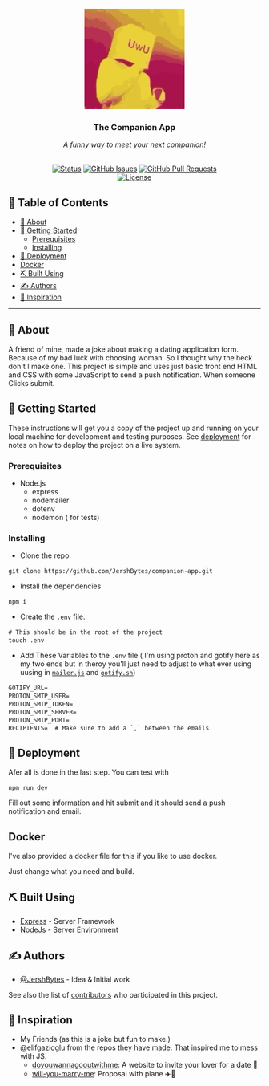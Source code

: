 <!-- Header -->
<p align="center">
  <a href="" rel="noopener">
  <img width=200px height=200px src="./assets/uwu-owo.gif" alt="uwu-owo"></a>
</p>

<h3 align="center"> The Companion App </h3>
<div align="center"> <i> A funny way to meet your next companion!</i> </div><br>
<div align="center">

  [![Status](https://img.shields.io/badge/status-active-success.svg)]()
  [![GitHub Issues](https://img.shields.io/github/issues/JershBytes/companion-app.svg)](https://github.com/JershBytes/companion-app/issues)
  [![GitHub Pull Requests](https://img.shields.io/github/issues-pr/JershBytes/companion-app.svg)](https://github.com/kylelobo/The-Documentation-Compendium/pulls)<br>
   [![License](https://img.shields.io/badge/license-MIT-pink.svg)](/LICENSE)

</div>

<h2> 📝 Table of Contents </h2>

- [🧐 About ](#-about-)
- [🏁 Getting Started ](#-getting-started-)
  - [Prerequisites](#prerequisites)
  - [Installing](#installing)
- [🚀 Deployment ](#-deployment-)
- [Docker](#docker)
- [⛏️ Built Using ](#️-built-using-)
- [✍️ Authors ](#️-authors-)
- [🎉 Inspiration ](#-inspiration-)


---

## 🧐 About <a name = "about"></a>

A friend of mine, made a joke about making a dating application form. Because of my bad luck with choosing woman. So I thought why the heck don't I make one. This project is simple and uses just basic front end HTML and CSS with some JavaScript to send a push notification. When someone Clicks submit.

## 🏁 Getting Started <a name = "getting_started"></a>

These instructions will get you a copy of the project up and running on your local machine for development and testing purposes. See [deployment](#deployment) for notes on how to deploy the project on a live system.

### Prerequisites

- Node.js
  - express
  - nodemailer
  - dotenv
  - nodemon ( for tests)

### Installing

- Clone the repo.

```shell
git clone https://github.com/JershBytes/companion-app.git
```

- Install the dependencies

```shell
npm i
```
- Create the `.env` file.
```shell
# This should be in the root of the project
touch .env
```

- Add These Variables to the `.env` file ( I'm using proton and gotify here as my two ends but in theroy you'll just need to adjust to what ever using uusing in [`mailer.js`](./public/js/mailer.js) and [`gotify.sh`](./public/js/gotify.js))

```dotenv title=".env"
GOTIFY_URL= 
PROTON_SMTP_USER=
PROTON_SMTP_TOKEN=
PROTON_SMTP_SERVER=
PROTON_SMTP_PORT=
RECIPIENTS=  # Make sure to add a `,` between the emails.
```

## 🚀 Deployment <a name = "deployment"></a>

Afer all is done in the last step. You can test with

```shell
npm run dev 
```
Fill out some information and hit submit and it should send a push notification and email.

## Docker

I've also provided a docker file for this if you like to use docker.

Just change what you need and build.

## ⛏️ Built Using <a name = "built_using"></a>
- [Express](https://expressjs.com/) - Server Framework
- [NodeJs](https://nodejs.org/en/) - Server Environment

## ✍️ Authors <a name = "authors"></a>
- [@JershBytes](https://github.com/JershBytes) - Idea & Initial work

See also the list of [contributors](https://github.com/JershBytes/companion-app/graphs/contributors) who participated in this project.

## 🎉 Inspiration <a name = "acknowledgement"></a>

- My Friends (as this is a joke but fun to make.)
- [@elifgazioglu](https://github.com/elifgazioglu) from the repos they have made. That inspired me to mess with JS.
  - [doyouwannagooutwithme](https://github.com/elifgazioglu/doyouwannagooutwithme): A website to invite your lover for a date 🥰
  - [will-you-marry-me](https://github.com/elifgazioglu/will-you-marry-me): Proposal with plane ✈️💍
